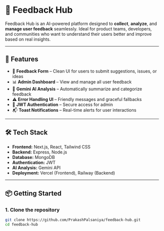 # 🧠 Feedback Hub

Feedback Hub is an AI-powered platform designed to **collect**, **analyze**, and **manage user feedback** seamlessly. Ideal for product teams, developers, and communities who want to understand their users better and improve based on real insights.

---

## 🚀 Features

- 📝 **Feedback Form** – Clean UI for users to submit suggestions, issues, or ideas  
- 📊 **Admin Dashboard** – View and manage all user feedback  
- 🧠 **Gemini AI Analysis** – Automatically summarize and categorize feedback  
- ⚠️ **Error Handling UI** – Friendly messages and graceful fallbacks  
- 🔐 **JWT Authentication** – Secure access for admin  
- 📬 **Toast Notifications** – Real-time alerts for user interactions

---

## 🛠️ Tech Stack

- **Frontend:** Next.js, React, Tailwind CSS  
- **Backend:** Express, Node.js  
- **Database:** MongoDB  
- **Authentication:** JWT  
- **AI Analysis:** Gemini API  
- **Deployment:** Vercel (Frontend), Railway (Backend)

---

## 📦 Getting Started

### 1. Clone the repository

```bash
git clone https://github.com/PrakashPalsaniya/feedback-hub.git
cd feedback-hub
